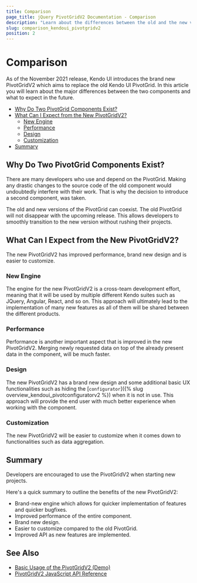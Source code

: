 ```yaml
---
title: Comparison
page_title: jQuery PivotGridV2 Documentation - Comparison
description: "Learn about the differences between the old and the new version of the Kendo UI PivotGrid component."
slug: comparison_kendoui_pivotgridv2
position: 2
---
```


# Comparison

As of the November 2021 release, Kendo UI introduces the brand new PivotGridV2 which aims to replace the old Kendo UI PivotGrid. In this article you will learn about the major differences between the two components and what to expect in the future.

- [Why Do Two PivotGrid Components Exist?](#why-do-two-pivotgrid-components-exist)
- [What Can I Expect from the New PivotGridV2?](#what-can-i-expect-from-the-new-pivotgridv2)
    - [New Engine](#new-engine)
    - [Performance](#performance)
    - [Design](#design)
    - [Customization](#customization)
- [Summary](#summary)

## Why Do Two PivotGrid Components Exist?

There are many developers who use and depend on the PivotGrid. Making any drastic changes to the source code of the old component would undoubtedly interfere with their work. That is why the decision to introduce a second component, was taken.

Тhe old and new versions of the PivotGrid can coexist. The old PivotGrid will not disappear with the upcoming release. This allows developers to smoothly transition to the new version without rushing their projects.

## What Can I Expect from the New PivotGridV2?

The new PivotGridV2 has improved performance, brand new design and is easier to customize.

### New Engine

The engine for the new PivotGridV2 is a cross-team development effort, meaning that it will be used by multiple different Kendo suites such as JQuery, Angular, React, and so on. This approach will ultimately lead to the implementation of many new features as all of them will be shared between the different products.

### Performance

Performance is another important aspect that is improved in the new PivotGridV2. Merging newly requested data on top of the already present data in the component, will be much faster.

### Design

The new PivotGridV2 has a brand new design and some additional basic UX functionalities such as hiding the [`configurator`]({% slug overview_kendoui_pivotconfiguratorv2 %}) when it is not in use. This approach will provide the end user with much better experience when working with the component.

### Customization

The new PivotGridV2 will be easier to customize when it comes down to functionalities such as data aggregation.

## Summary

Developers are encouraged to use the PivotGridV2 when starting new projects.

Here's a quick summary to outline the benefits of the new PivotGridV2:

- Brand-new engine which allows for quicker implementation of features and quicker bugfixes.
- Improved performance of the entire component.
- Brand new design.
- Easier to customize compared to the old PivotGrid.
- Improved API as new features are implemented.

## See Also

* [Basic Usage of the PivotGridV2 (Demo)](https://demos.telerik.com/kendo-ui/pivotgridv2/index)
* [PivotGridV2 JavaScript API Reference](/api/javascript/ui/pivotgridv2)
